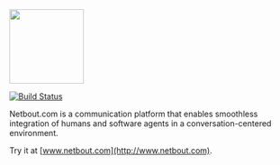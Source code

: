 <img src="http://img.netbout.com/logo/logo-en.png" width="132px"/>

[![Build Status](https://travis-ci.org/netbout/netbout.svg?branch=master)](https://travis-ci.org/netbout/netbout)

Netbout.com is a communication platform that enables smoothless integration
of humans and software agents in a conversation-centered environment.

Try it at [www.netbout.com](http://www.netbout.com).
